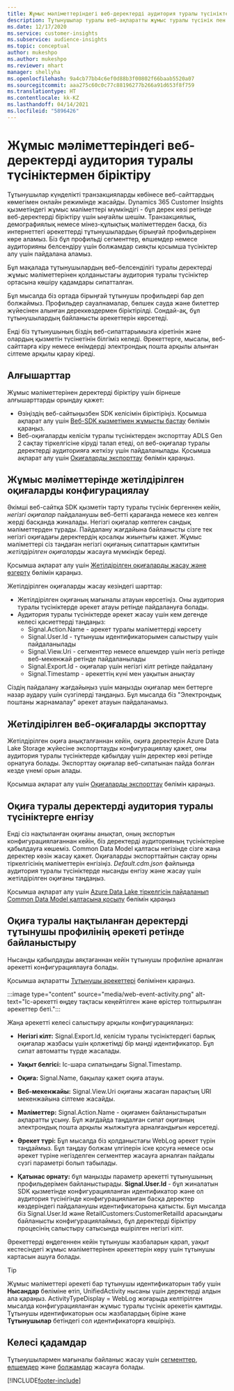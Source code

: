 ```yaml
---
title: Жұмыс мәліметтеріндегі веб-деректерді аудитория туралы түсініктермен біріктіру
description: Тұтынушылар туралы веб-ақпаратты жұмыс туралы түсінік пен аудитория туралы түсінікке дейін жеткізіңіз.
ms.date: 12/17/2020
ms.service: customer-insights
ms.subservice: audience-insights
ms.topic: conceptual
author: mukeshpo
ms.author: mukeshpo
ms.reviewer: mhart
manager: shellyha
ms.openlocfilehash: 9a4cb77bb4c6ef0d88b3f00802f66baab5520a07
ms.sourcegitcommit: aaa275c60c0c77c88196277b266a91d653f8f759
ms.translationtype: HT
ms.contentlocale: kk-KZ
ms.lasthandoff: 04/14/2021
ms.locfileid: "5896426"
---
```

# <a name="integrate-web-data-from-engagement-insights-with-audience-insights"></a>Жұмыс мәліметтеріндегі веб-деректерді аудитория туралы түсініктермен біріктіру

Тұтынушылар күнделікті транзакцияларды көбінесе веб-сайттардың көмегімен онлайн режимінде жасайды. Dynamics 365 Customer Insights қызметіндегі жұмыс мәліметтері мүмкіндігі - бұл дерек көзі ретінде веб-деректерді біріктіру үшін ыңғайлы шешім. Транзакциялық, демографиялық немесе мінез-құлықтық мәліметтерден басқа, біз интернеттегі әрекеттерді тұтынушылардың бірыңғай профильдерінен көре аламыз. Біз бұл профильді сегменттер, өлшемдер немесе аудиторияны белсендіру үшін болжамдар сияқты қосымша түсініктер алу үшін пайдалана аламыз.

Бұл мақалада тұтынушылардың веб-белсенділігі туралы деректерді жұмыс мәліметтерінен қолданыстағы аудитория туралы түсініктер ортасына көшіру қадамдары сипатталған.

Бұл мысалда біз ортада бірыңғай тұтынушы профильдері бар деп болжаймыз. Профильдер сауалнамалар, бөлшек сауда және билеттер жүйесінен алынған дереккөздермен біріктірілді. Сондай-ақ, бұл тұтынушылардың байланысты әрекеттерін көрсетеді. 

Енді біз тұтынушының біздің веб-сипаттарымызға кіретінін және олардың қызметін түсінетінін білгіміз келеді. Әрекеттерге, мысалы, веб-сайттарға кіру немесе өнімдерді электрондық пошта арқылы алынған сілтеме арқылы қарау кіреді.

## <a name="prerequisites"></a>Алғышарттар

Жұмыс мәліметтерінен деректерді біріктіру үшін бірнеше алғышарттарды орындау қажет: 

- Өзіңіздің веб-сайтыңызбен SDK келісімін біріктіріңіз. Қосымша ақпарат алу үшін [Веб-SDK қызметімен жұмысты бастау](../engagement-insights/instrument-website.md) бөлімін қараңыз.
- Веб-оқиғаларды келісім туралы түсініктерден экспорттау ADLS Gen 2 сақтау тіркелгісіне кіруді талап етеді, ол веб-оқиғалар туралы деректерді аудиторияға жеткізу үшін пайдаланылады. Қосымша ақпарат алу үшін [Оқиғаларды экспорттау](../engagement-insights/export-events.md) бөлімін қараңыз.

## <a name="configure-refined-events-in-engagement-insights"></a>Жұмыс мәліметтерінде жетілдірілген оқиғаларды конфигурациялау

Әкімші веб-сайтқа SDK қызметін тарту туралы түсінік бергеннен кейін, *негізгі оқиғалар* пайдаланушы веб-бетті қарағанда немесе кез келген жерді басқанда жиналады. Негізгі оқиғалар көптеген сандық мәліметтерден тұрады. Пайдалану жағдайына байланысты сізге тек негізгі оқиғадағы деректердің қосалқы жиынтығы қажет. Жұмыс мәліметтері сіз таңдаған негізгі оқиғаның сипаттарын қамтитын *жетілдірілген оқиғаларды* жасауға мүмкіндік береді.     

Қосымша ақпарат алу үшін [Жетілдірілген оқиғаларды жасау және өзгерту](../engagement-insights/refined-events.md) бөлімін қараңыз.

Жетілдірілген оқиғаларды жасау кезіндегі шарттар: 

- Жетілдірілген оқиғаның мағыналы атауын көрсетіңіз. Оны аудитория туралы түсініктерде әрекет атауы ретінде пайдалануға болады.
- Аудитория туралы түсініктерде әрекет жасау үшін кем дегенде келесі қасиеттерді таңдаңыз: 
    - Signal.Action.Name - әрекет туралы мәліметтерді көрсету
    - Signal.User.Id - тұтынушы идентификаторымен салыстыру үшін пайдаланылады
    - Signal.View.Uri - сегменттер немесе өлшемдер үшін негіз ретінде веб-мекенжай ретінде пайдаланылады
    - Signal.Export.Id - оқиғалар үшін негізгі кілт ретінде пайдалану
    - Signal.Timestamp - әрекеттің күні мен уақытын анықтау

Сіздің пайдалану жағдайыңыз үшін маңызды оқиғалар мен беттерге назар аудару үшін сүзгілерді таңдаңыз. Бұл мысалда біз "Электрондық поштаны жарнамалау" әрекет атауын пайдаланамыз.

## <a name="export-the-refined-web-events"></a>Жетілдірілген веб-оқиғаларды экспорттау 

Жетілдірілген оқиға анықталғаннан кейін, оқиға деректерін Azure Data Lake Storage жүйесіне экспорттауды конфигурациялау қажет, оны аудитория туралы түсініктерде қабылдау үшін деректер көзі ретінде орнатуға болады. Экспорттау оқиғалар веб-сипатынан пайда болған кезде үнемі орын алады.

Қосымша ақпарат алу үшін [Оқиғаларды экспорттау](../engagement-insights/export-events.md) бөлімін қараңыз.

## <a name="ingest-event-data-to-audience-insights"></a>Оқиға туралы деректерді аудитория туралы түсініктерге енгізу

Енді сіз нақтыланған оқиғаны анықтап, оның экспортын конфигурациялағаннан кейін, біз деректерді аудиторияның түсініктеріне қабылдауға көшеміз. Common Data Model қалтасы негізінде сізге жаңа деректер көзін жасау қажет. Оқиғаларды экспорттайтын сақтау орны тіркелгісінің мәліметтерін енгізіңіз. *Default.cdm.json* файлында аудитория туралы түсініктерде нысанды енгізу және жасау үшін жетілдірілген оқиғаны таңдаңыз.

Қосымша ақпарат алу үшін [Azure Data Lake тіркелгісін пайдаланып Common Data Model қалтасына қосылу](connect-common-data-model.md) бөлімін қараңыз


## <a name="relate-refined-event-data-as-an-activity-of-a-customer-profile"></a>Оқиға туралы нақтыланған деректерді тұтынушы профилінің әрекеті ретінде байланыстыру

Нысанды қабылдауды аяқтағаннан кейін тұтынушы профиліне арналған әрекетті конфигурациялауға болады.

Қосымша ақпаратты [Тұтынушы әрекеттері](activities.md) бөлімінен қараңыз.

:::image type="content" source="media/web-event-activity.png" alt-text="Іс-әрекетті өңдеу тақтасы кеңейтілген және өрістер толтырылған әрекеттер беті.":::

Жаңа әрекетті келесі салыстыру арқылы конфигурациялаңыз: 

- **Негізгі кілт:** Signal.Export.Id, келісім туралы түсініктердегі барлық оқиғалар жазбасы үшін қолжетімді бір мәнді идентификатор. Бұл сипат автоматты түрде жасалады.

- **Уақыт белгісі:** Іс-шара сипатындағы Signal.Timestamp.

- **Оқиға:** Signal.Name, бақылау қажет оқиға атауы.

- **Веб-мекенжайы:** Signal.View.Uri оқиғаны жасаған парақтың URI мекенжайына сілтеме жасайды.

- **Мәліметтер:** Signal.Action.Name - оқиғамен байланыстыратын ақпаратты ұсыну. Бұл жағдайда таңдалған сипат оқиғаның электрондық пошта арқылы жылжытуға арналғандығын көрсетеді.

- **Әрекет түрі:** Бұл мысалда біз қолданыстағы WebLog әрекет түрін таңдаймыз. Бұл таңдау болжам үлгілерін іске қосуға немесе осы әрекет түріне негізделген сегменттер жасауға арналған пайдалы сүзгі параметрі болып табылады.

- **Қатынас орнату:** бұл маңызды параметр әрекетті тұтынушының профильдерімен байланыстырады. **Signal.User.Id** - бұл жиналатын SDK қызметінде конфигурацияланған идентификатор және ол аудитория түсінігінде конфигурацияланған басқа деректер көздеріндегі пайдаланушы идентификаторына қатысты. Бұл мысалда біз Signal.User.Id және RetailCustomers:CustomerRetailId арасындағы байланысты конфигурациялаймыз, бұл деректерді біріктіру процесінің салыстыру сатысында өшірілген негізгі кілт.


Әрекеттерді өңдегеннен кейін тұтынушы жазбаларын қарап, уақыт кестесіндегі жұмыс мәліметтерінен әрекеттерін көру үшін тұтынушы картасын ашуға болады. 

> [!TIP]
> Жұмыс мәліметтері әрекеті бар тұтынушы идентификаторын табу үшін **Нысандар** бөліміне өтіп, UnifiedActivity нысаны үшін деректерді алдын ала қараңыз. ActivityTypeDisplay = WebLog жоғарыда келтірілген мысалда конфигурацияланған жұмыс туралы түсінік әрекетін қамтиды. Тұтынушы идентификаторын осы жазбалардың біріне және **Тұтынушылар** бетіндегі сол идентификаторға көшіріңіз.

## <a name="next-steps"></a>Келесі қадамдар

Тұтынушылармен мағыналы байланыс жасау үшін [сегменттер](segments.md), [өлшемдер](measures.md) және [болжамдар](predictions.md) жасауға болады.


[!INCLUDE[footer-include](../includes/footer-banner.md)]